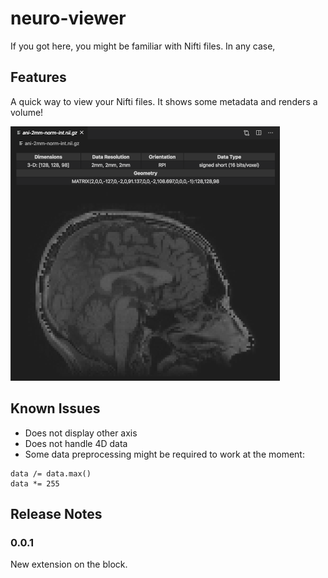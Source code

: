 # neuro-viewer

If you got here, you might be familiar with Nifti files. In any case, 

## Features

A quick way to view your Nifti files. It shows some metadata and renders a volume!

![My brain in the viewer](https://raw.githubusercontent.com/anibalsolon/vscode-neuro-viewer/main/nifti-viewer.png)

## Known Issues

* Does not display other axis
* Does not handle 4D data
* Some data preprocessing might be required to work at the moment:

```
data /= data.max()
data *= 255
```

## Release Notes

### 0.0.1

New extension on the block.
